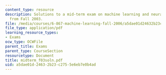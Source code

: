 ```yaml
---
content_type: resource
description: Solutions to a mid-term exam on machine learning and neural networks
  from Fall 2003.
file: /media/courses/6-867-machine-learning-fall-2006/a5dae01d24632b23c2755e6eb7e0b4ad_midterm_f03soln.pdf
file_type: application/pdf
learning_resource_types:
- Exams
ocw_type: OCWFile
parent_title: Exams
parent_type: CourseSection
resourcetype: Document
title: midterm_f03soln.pdf
uid: a5dae01d-2463-2b23-c275-5e6eb7e0b4ad
---
```


